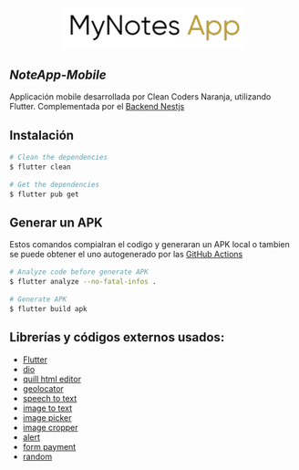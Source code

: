 <p align="center">
  <img src="./assets/my_notes_app.png" width="320" alt="NoteApp" />
</p>

## _NoteApp-Mobile_

Applicación mobile desarrollada por Clean Coders Naranja, utilizando Flutter. Complementada por el [Backend Nestjs](https://github.com/omarlopezoficial/NoteApp-Backend/)

## Instalación
```bash
# Clean the dependencies
$ flutter clean
```

```bash
# Get the dependencies
$ flutter pub get
```

## Generar un APK
 Estos comandos compialran el codigo y generaran un APK local o tambien se puede obtener el uno autogenerado por las [GitHub Actions](https://github.com/omarlopezoficial/NoteApp-Frontend/actions)
 
```bash
# Analyze code before generate APK
$ flutter analyze --no-fatal-infos .
```

```bash
# Generate APK
$ flutter build apk
```

## Librerías y códigos externos usados:

- [Flutter](https://flutter.dev/)
- [dio](https://pub.dev/packages/dio)
- [quill html editor](https://pub.dev/packages/quill_html_editor)
- [geolocator](https://pub.dev/packages/geolocator)
- [speech to text](https://pub.dev/packages/speech_to_text)
- [image to text](https://pub.dev/packages/google_mlkit_text_recognition) 
- [image picker](https://pub.dev/packages/image_picker) 
- [image cropper](https://pub.dev/packages/image_cropper) 
- [alert](https://pub.dev/packages/awesome_snackbar_content)
- [form payment](https://pub.dev/packages/mask_text_input_formatter)
- [random](https://pub.dev/packages/random_string)
